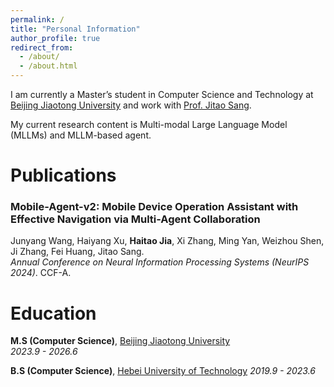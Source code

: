 ```yaml
---
permalink: /
title: "Personal Information"
author_profile: true
redirect_from: 
  - /about/
  - /about.html
---
```


I am currently a Master’s student in Computer Science and Technology at [Beijing Jiaotong University](http://www.bjtu.edu.cn/) and work with [Prof. Jitao Sang](http://faculty.bjtu.edu.cn/9129/). 

My current research content is Multi-modal Large Language Model (MLLMs) and MLLM-based agent.

Publications
======
### Mobile-Agent-v2: Mobile Device Operation Assistant with Effective Navigation via Multi-Agent Collaboration  
Junyang Wang, Haiyang Xu, **Haitao Jia**, Xi Zhang, Ming Yan, Weizhou Shen, Ji Zhang, Fei Huang, Jitao Sang.  
*Annual Conference on Neural Information Processing Systems (NeurIPS 2024)*. CCF-A.  

Education
======
**M.S (Computer Science)**, [Beijing Jiaotong University](http://www.bjtu.edu.cn/)  
*2023.9 - 2026.6*

**B.S (Computer Science)**, [Hebei University of Technology](https://www.hebut.edu.cn)
*2019.9 - 2023.6*
